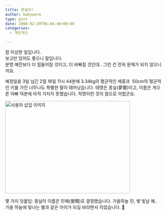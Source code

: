 ```yaml
---
title: 몽실이!
author: babyworm
type: post
date: 2008-02-20T06:04:46+00:00
categories:
  - 개인적인

---
```

참 이상한 일입니다.  
보고만 있어도 좋으니 말입니다.  
분명 예전보다 더 힘들어질 것이고, 더 바빠질 것인데.. 그런 건 전혀 문제가 되지 않으니까요.  
  
예정일을 3일 넘긴 2월 16일 11시 44분에 3.34kg의 평균적인 체중과&nbsp; 50cm의 평균적인 키를 가진 너무나도 특별한 딸이 태어났습니다. 태명은 몽실(夢實)이고, 이름은 게으른 아빠 덕분에 아직 가지지 못했습니다. 작명이란 것이 참으로 어렵군요.  
  
<img loading="lazy" decoding="async" src="https://i0.wp.com/babyworm.net/wordpress/wp-content/uploads/1/cfile3.uf.145AFE474D6A7AED25E107.jpg?resize=400%2C297" class="aligncenter" width="400" height="297" alt="사용자 삽입 이미지" data-recalc-dims="1" /> 

몇 가지 덧붙임: 몽실이 이름은 민혜(旻暳)로 결정했습니다. 가을하늘 민, 볓 빛날 혜.. 가을 하늘에 빛나는 별과 같은 아이가 되길 바라면서 지었습니다. 🙂
